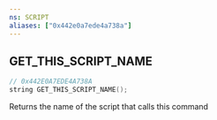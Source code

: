 ```yaml
---
ns: SCRIPT
aliases: ["0x442e0a7ede4a738a"]
---
```

## GET_THIS_SCRIPT_NAME

```c
// 0x442E0A7EDE4A738A
string GET_THIS_SCRIPT_NAME();
```

Returns the name of the script that calls this command

